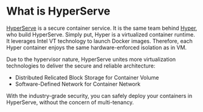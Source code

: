 # What is HyperServe

[HyperServe](hyperserve.io) is a secure container service. It is the same team behind [Hyper](hyper.sh), who build HyperServe. Simply put, Hyper is a virtualized container runtime. It leverages Intel VT technology to launch Docker images. Therefore, each Hyper container enjoys the same hardware-enforced isolation as in VM.

Due to the hypervisor nature, HyperServe unites more virtualization technologies to deliver the secure and reliable architecture:

- Distributed Relicated Block Storage for Container Volume
- Software-Defined Network for Container Network

With the industry-grade security, you can safely deploy your containers in HyperServe, without the concern of multi-tenancy.

